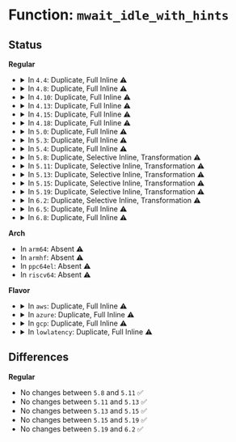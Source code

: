 # Function: <code>mwait_idle_with_hints</code>

## Status
<b>Regular</b>
<ul>
<li>
<details>
<summary>In <code>4.4</code>: Duplicate, Full Inline ⚠️</summary>

**Collision:** Static Duplication

**Inline:** Full

**Transformation:** False

**Instances:**

```
In arch/x86/kernel/acpi/cstate.c (ffffffff810500cf)
Location: arch/x86/include/asm/mwait.h:98
Inline: True
Inline callers:
  - arch/x86/kernel/acpi/cstate.c:acpi_processor_ffh_cstate_enter
```
```
In drivers/idle/intel_idle.c (ffffffff8147942c)
Location: arch/x86/include/asm/mwait.h:98
Inline: True
Inline callers:
  - drivers/idle/intel_idle.c:intel_idle
  - drivers/idle/intel_idle.c:intel_idle_freeze
```
</details>
</li>
<li>
<details>
<summary>In <code>4.8</code>: Duplicate, Full Inline ⚠️</summary>

**Collision:** Static Duplication

**Inline:** Full

**Transformation:** False

**Instances:**

```
In arch/x86/kernel/acpi/cstate.c (ffffffff8105023f)
Location: arch/x86/include/asm/mwait.h:98
Inline: True
Inline callers:
  - arch/x86/kernel/acpi/cstate.c:acpi_processor_ffh_cstate_enter
```
```
In drivers/idle/intel_idle.c (ffffffff814c78e9)
Location: arch/x86/include/asm/mwait.h:98
Inline: True
Inline callers:
  - drivers/idle/intel_idle.c:intel_idle_freeze
  - drivers/idle/intel_idle.c:intel_idle
```
</details>
</li>
<li>
<details>
<summary>In <code>4.10</code>: Duplicate, Full Inline ⚠️</summary>

**Collision:** Static Duplication

**Inline:** Full

**Transformation:** False

**Instances:**

```
In arch/x86/kernel/acpi/cstate.c (ffffffff818d3cde)
Location: arch/x86/include/asm/mwait.h:98
Inline: True
Inline callers:
  - arch/x86/kernel/acpi/cstate.c:acpi_processor_ffh_cstate_enter
```
```
In drivers/idle/intel_idle.c (ffffffff814e9819)
Location: arch/x86/include/asm/mwait.h:98
Inline: True
Inline callers:
  - drivers/idle/intel_idle.c:intel_idle_freeze
  - drivers/idle/intel_idle.c:intel_idle
```
</details>
</li>
<li>
<details>
<summary>In <code>4.13</code>: Duplicate, Full Inline ⚠️</summary>

**Collision:** Static Duplication

**Inline:** Full

**Transformation:** False

**Instances:**

```
In arch/x86/kernel/acpi/cstate.c (ffffffff8190ae3e)
Location: arch/x86/include/asm/mwait.h:99
Inline: True
Inline callers:
  - arch/x86/kernel/acpi/cstate.c:acpi_processor_ffh_cstate_enter
```
```
In drivers/idle/intel_idle.c (ffffffff814f5439)
Location: arch/x86/include/asm/mwait.h:99
Inline: True
Inline callers:
  - drivers/idle/intel_idle.c:intel_idle_freeze
  - drivers/idle/intel_idle.c:intel_idle
```
</details>
</li>
<li>
<details>
<summary>In <code>4.15</code>: Duplicate, Full Inline ⚠️</summary>

**Collision:** Static Duplication

**Inline:** Full

**Transformation:** False

**Instances:**

```
In arch/x86/kernel/acpi/cstate.c (ffffffff819951ae)
Location: arch/x86/include/asm/mwait.h:100
Inline: True
Inline callers:
  - arch/x86/kernel/acpi/cstate.c:acpi_processor_ffh_cstate_enter
```
```
In drivers/idle/intel_idle.c (ffffffff81535cb9)
Location: arch/x86/include/asm/mwait.h:100
Inline: True
Inline callers:
  - drivers/idle/intel_idle.c:intel_idle_s2idle
  - drivers/idle/intel_idle.c:intel_idle
```
</details>
</li>
<li>
<details>
<summary>In <code>4.18</code>: Duplicate, Full Inline ⚠️</summary>

**Collision:** Static Duplication

**Inline:** Full

**Transformation:** False

**Instances:**

```
In arch/x86/kernel/acpi/cstate.c (ffffffff819f170e)
Location: arch/x86/include/asm/mwait.h:100
Inline: True
Inline callers:
  - arch/x86/kernel/acpi/cstate.c:acpi_processor_ffh_cstate_enter
```
```
In drivers/idle/intel_idle.c (ffffffff8156b858)
Location: arch/x86/include/asm/mwait.h:100
Inline: True
Inline callers:
  - drivers/idle/intel_idle.c:intel_idle_s2idle
  - drivers/idle/intel_idle.c:intel_idle
```
</details>
</li>
<li>
<details>
<summary>In <code>5.0</code>: Duplicate, Full Inline ⚠️</summary>

**Collision:** Static Duplication

**Inline:** Full

**Transformation:** False

**Instances:**

```
In arch/x86/kernel/acpi/cstate.c (ffffffff81a2cbae)
Location: arch/x86/include/asm/mwait.h:100
Inline: True
Inline callers:
  - arch/x86/kernel/acpi/cstate.c:acpi_processor_ffh_cstate_enter
```
```
In drivers/idle/intel_idle.c (ffffffff815833d8)
Location: arch/x86/include/asm/mwait.h:100
Inline: True
Inline callers:
  - drivers/idle/intel_idle.c:intel_idle_s2idle
  - drivers/idle/intel_idle.c:intel_idle
```
</details>
</li>
<li>
<details>
<summary>In <code>5.3</code>: Duplicate, Full Inline ⚠️</summary>

**Collision:** Static Duplication

**Inline:** Full

**Transformation:** False

**Instances:**

```
In arch/x86/kernel/acpi/cstate.c (ffffffff81a9cd0e)
Location: arch/x86/include/asm/mwait.h:107
Inline: True
Inline callers:
  - arch/x86/kernel/acpi/cstate.c:acpi_processor_ffh_cstate_enter
```
```
In drivers/idle/intel_idle.c (ffffffff815b3b19)
Location: arch/x86/include/asm/mwait.h:107
Inline: True
Inline callers:
  - drivers/idle/intel_idle.c:intel_idle_s2idle
  - drivers/idle/intel_idle.c:intel_idle
```
</details>
</li>
<li>
<details>
<summary>In <code>5.4</code>: Duplicate, Full Inline ⚠️</summary>

**Collision:** Static Duplication

**Inline:** Full

**Transformation:** False

**Instances:**

```
In arch/x86/kernel/acpi/cstate.c (ffffffff81ad455e)
Location: arch/x86/include/asm/mwait.h:107
Inline: True
Inline callers:
  - arch/x86/kernel/acpi/cstate.c:acpi_processor_ffh_cstate_enter
```
```
In drivers/idle/intel_idle.c (ffffffff815d4d59)
Location: arch/x86/include/asm/mwait.h:107
Inline: True
Inline callers:
  - drivers/idle/intel_idle.c:intel_idle_s2idle
  - drivers/idle/intel_idle.c:intel_idle
```
</details>
</li>
<li>
<details>
<summary>In <code>5.8</code>: Duplicate, Selective Inline, Transformation ⚠️</summary>

```c
void mwait_idle_with_hints(long unsigned int eax, long unsigned int ecx);
```

**Collision:** Static Duplication

**Inline:** Selective

**Transformation:** True

**Instances:**

```
In arch/x86/kernel/acpi/cstate.c (ffffffff81068a80)
Location: arch/x86/include/asm/mwait.h:109
Inline: False
Direct callers:
  - arch/x86/kernel/acpi/cstate.c:acpi_processor_ffh_cstate_enter
```
```
In drivers/idle/intel_idle.c (ffffffff8167e8a0)
Location: arch/x86/include/asm/mwait.h:109
Inline: True
Direct callers:
  - drivers/idle/intel_idle.c:intel_idle_s2idle
  - drivers/idle/intel_idle.c:intel_idle
```
**Symbols:**

```
ffffffff81068a80-ffffffff81068b0a: mwait_idle_with_hints (STB_LOCAL)
ffffffff8167e8a0-ffffffff8167e92c: mwait_idle_with_hints.constprop.0 (STB_LOCAL)
```
</details>
</li>
<li>
<details>
<summary>In <code>5.11</code>: Duplicate, Selective Inline, Transformation ⚠️</summary>

```c
void mwait_idle_with_hints(long unsigned int eax, long unsigned int ecx);
```

**Collision:** Static Duplication

**Inline:** Selective

**Transformation:** True

**Instances:**

```
In arch/x86/kernel/acpi/cstate.c (ffffffff8106a720)
Location: arch/x86/include/asm/mwait.h:107
Inline: False
Direct callers:
  - arch/x86/kernel/acpi/cstate.c:acpi_processor_ffh_cstate_enter
```
```
In drivers/idle/intel_idle.c (ffffffff8169d5a0)
Location: arch/x86/include/asm/mwait.h:107
Inline: True
Direct callers:
  - drivers/idle/intel_idle.c:intel_idle_s2idle
  - drivers/idle/intel_idle.c:intel_idle
```
**Symbols:**

```
ffffffff8106a720-ffffffff8106a7aa: mwait_idle_with_hints (STB_LOCAL)
ffffffff8169d5a0-ffffffff8169d62c: mwait_idle_with_hints.constprop.0 (STB_LOCAL)
```
</details>
</li>
<li>
<details>
<summary>In <code>5.13</code>: Duplicate, Selective Inline, Transformation ⚠️</summary>

```c
void mwait_idle_with_hints(long unsigned int eax, long unsigned int ecx);
```

**Collision:** Static Duplication

**Inline:** Selective

**Transformation:** True

**Instances:**

```
In arch/x86/kernel/acpi/cstate.c (ffffffff8106b1e0)
Location: arch/x86/include/asm/mwait.h:107
Inline: False
Direct callers:
  - arch/x86/kernel/acpi/cstate.c:acpi_processor_ffh_cstate_enter
```
```
In drivers/idle/intel_idle.c (ffffffff81680320)
Location: arch/x86/include/asm/mwait.h:107
Inline: True
Direct callers:
  - drivers/idle/intel_idle.c:intel_idle_s2idle
  - drivers/idle/intel_idle.c:intel_idle
```
**Symbols:**

```
ffffffff8106b1e0-ffffffff8106b272: mwait_idle_with_hints (STB_LOCAL)
ffffffff81680320-ffffffff816803b4: mwait_idle_with_hints.constprop.0 (STB_LOCAL)
```
</details>
</li>
<li>
<details>
<summary>In <code>5.15</code>: Duplicate, Selective Inline, Transformation ⚠️</summary>

```c
void mwait_idle_with_hints(long unsigned int eax, long unsigned int ecx);
```

**Collision:** Static Duplication

**Inline:** Selective

**Transformation:** True

**Instances:**

```
In arch/x86/kernel/acpi/cstate.c (ffffffff81075d00)
Location: arch/x86/include/asm/mwait.h:107
Inline: False
Direct callers:
  - arch/x86/kernel/acpi/cstate.c:acpi_processor_ffh_cstate_enter
```
```
In drivers/idle/intel_idle.c (ffffffff816f5090)
Location: arch/x86/include/asm/mwait.h:107
Inline: True
Direct callers:
  - drivers/idle/intel_idle.c:intel_idle_s2idle
  - drivers/idle/intel_idle.c:intel_idle
```
**Symbols:**

```
ffffffff81075d00-ffffffff81075d8c: mwait_idle_with_hints (STB_LOCAL)
ffffffff816f5090-ffffffff816f5121: mwait_idle_with_hints.constprop.0 (STB_LOCAL)
```
</details>
</li>
<li>
<details>
<summary>In <code>5.19</code>: Duplicate, Selective Inline, Transformation ⚠️</summary>

```c
void mwait_idle_with_hints(long unsigned int eax, long unsigned int ecx);
```

**Collision:** Static Duplication

**Inline:** Selective

**Transformation:** True

**Instances:**

```
In arch/x86/kernel/acpi/cstate.c (ffffffff81084750)
Location: arch/x86/include/asm/mwait.h:107
Inline: False
Direct callers:
  - arch/x86/kernel/acpi/cstate.c:acpi_processor_ffh_cstate_enter
```
```
In drivers/idle/intel_idle.c (ffffffff818219c0)
Location: arch/x86/include/asm/mwait.h:107
Inline: True
Direct callers:
  - drivers/idle/intel_idle.c:intel_idle_s2idle
  - drivers/idle/intel_idle.c:intel_idle_ibrs
  - drivers/idle/intel_idle.c:intel_idle_ibrs
  - drivers/idle/intel_idle.c:intel_idle_irq
  - drivers/idle/intel_idle.c:intel_idle
```
**Symbols:**

```
ffffffff81084750-ffffffff810847e6: mwait_idle_with_hints (STB_LOCAL)
ffffffff818219c0-ffffffff81821a56: mwait_idle_with_hints.constprop.0 (STB_LOCAL)
```
</details>
</li>
<li>
<details>
<summary>In <code>6.2</code>: Duplicate, Selective Inline, Transformation ⚠️</summary>

```c
void mwait_idle_with_hints(long unsigned int eax, long unsigned int ecx);
```

**Collision:** Static Duplication

**Inline:** Selective

**Transformation:** True

**Instances:**

```
In arch/x86/kernel/acpi/cstate.c (ffffffff810979e0)
Location: arch/x86/include/asm/mwait.h:108
Inline: False
Direct callers:
  - arch/x86/kernel/acpi/cstate.c:acpi_processor_ffh_cstate_enter
```
```
In drivers/idle/intel_idle.c (ffffffff819526b0)
Location: arch/x86/include/asm/mwait.h:108
Inline: True
Direct callers:
  - drivers/idle/intel_idle.c:intel_idle_s2idle
  - drivers/idle/intel_idle.c:intel_idle_s2idle
  - drivers/idle/intel_idle.c:intel_idle_xstate
  - drivers/idle/intel_idle.c:intel_idle_ibrs
  - drivers/idle/intel_idle.c:intel_idle_ibrs
  - drivers/idle/intel_idle.c:intel_idle_irq
  - drivers/idle/intel_idle.c:intel_idle
```
**Symbols:**

```
ffffffff810979e0-ffffffff81097a75: mwait_idle_with_hints (STB_LOCAL)
ffffffff819526b0-ffffffff81952745: mwait_idle_with_hints.constprop.0 (STB_LOCAL)
```
</details>
</li>
<li>
<details>
<summary>In <code>6.5</code>: Duplicate, Full Inline ⚠️</summary>

**Collision:** Static Duplication

**Inline:** Full

**Transformation:** False

**Instances:**

```
In arch/x86/kernel/acpi/cstate.c (ffffffff821430c3)
Location: arch/x86/include/asm/mwait.h:108
Inline: True
Inline callers:
  - arch/x86/kernel/acpi/cstate.c:acpi_processor_ffh_cstate_enter
```
```
In drivers/idle/intel_idle.c (ffffffff821435f8)
Location: arch/x86/include/asm/mwait.h:108
Inline: True
Inline callers:
  - drivers/idle/intel_idle.c:intel_idle_s2idle
  - drivers/idle/intel_idle.c:intel_idle_xstate
  - drivers/idle/intel_idle.c:intel_idle_ibrs
  - drivers/idle/intel_idle.c:intel_idle_irq
  - drivers/idle/intel_idle.c:intel_idle
```
</details>
</li>
<li>
<details>
<summary>In <code>6.8</code>: Duplicate, Full Inline ⚠️</summary>

**Collision:** Static Duplication

**Inline:** Full

**Transformation:** False

**Instances:**

```
In arch/x86/kernel/acpi/cstate.c (ffffffff822257a8)
Location: arch/x86/include/asm/mwait.h:117
Inline: True
Inline callers:
  - arch/x86/kernel/acpi/cstate.c:acpi_processor_ffh_cstate_enter
```
```
In drivers/idle/intel_idle.c (ffffffff82225d08)
Location: arch/x86/include/asm/mwait.h:117
Inline: True
Inline callers:
  - drivers/idle/intel_idle.c:intel_idle_s2idle
  - drivers/idle/intel_idle.c:intel_idle_xstate
  - drivers/idle/intel_idle.c:intel_idle_ibrs
  - drivers/idle/intel_idle.c:intel_idle_irq
  - drivers/idle/intel_idle.c:intel_idle
```
</details>
</li>
</ul>
<b>Arch</b>
<ul>
<li>
In <code>arm64</code>: Absent ⚠️
</li>
<li>
In <code>armhf</code>: Absent ⚠️
</li>
<li>
In <code>ppc64el</code>: Absent ⚠️
</li>
<li>
In <code>riscv64</code>: Absent ⚠️
</li>
</ul>
<b>Flavor</b>
<ul>
<li>
<details>
<summary>In <code>aws</code>: Duplicate, Full Inline ⚠️</summary>

**Collision:** Static Duplication

**Inline:** Full

**Transformation:** False

**Instances:**

```
In arch/x86/kernel/acpi/cstate.c (ffffffff81a733ce)
Location: arch/x86/include/asm/mwait.h:107
Inline: True
Inline callers:
  - arch/x86/kernel/acpi/cstate.c:acpi_processor_ffh_cstate_enter
```
```
In drivers/idle/intel_idle.c (ffffffff815c8aa9)
Location: arch/x86/include/asm/mwait.h:107
Inline: True
Inline callers:
  - drivers/idle/intel_idle.c:intel_idle_s2idle
  - drivers/idle/intel_idle.c:intel_idle
```
</details>
</li>
<li>
<details>
<summary>In <code>azure</code>: Duplicate, Full Inline ⚠️</summary>

**Collision:** Static Duplication

**Inline:** Full

**Transformation:** False

**Instances:**

```
In arch/x86/kernel/acpi/cstate.c (ffffffff81a2f77e)
Location: arch/x86/include/asm/mwait.h:107
Inline: True
Inline callers:
  - arch/x86/kernel/acpi/cstate.c:acpi_processor_ffh_cstate_enter
```
```
In drivers/idle/intel_idle.c (ffffffff815b1b19)
Location: arch/x86/include/asm/mwait.h:107
Inline: True
Inline callers:
  - drivers/idle/intel_idle.c:intel_idle_s2idle
  - drivers/idle/intel_idle.c:intel_idle
```
</details>
</li>
<li>
<details>
<summary>In <code>gcp</code>: Duplicate, Full Inline ⚠️</summary>

**Collision:** Static Duplication

**Inline:** Full

**Transformation:** False

**Instances:**

```
In arch/x86/kernel/acpi/cstate.c (ffffffff81adf7de)
Location: arch/x86/include/asm/mwait.h:107
Inline: True
Inline callers:
  - arch/x86/kernel/acpi/cstate.c:acpi_processor_ffh_cstate_enter
```
```
In drivers/idle/intel_idle.c (ffffffff815c9039)
Location: arch/x86/include/asm/mwait.h:107
Inline: True
Inline callers:
  - drivers/idle/intel_idle.c:intel_idle_s2idle
  - drivers/idle/intel_idle.c:intel_idle
```
</details>
</li>
<li>
<details>
<summary>In <code>lowlatency</code>: Duplicate, Full Inline ⚠️</summary>

**Collision:** Static Duplication

**Inline:** Full

**Transformation:** False

**Instances:**

```
In arch/x86/kernel/acpi/cstate.c (ffffffff81aebfae)
Location: arch/x86/include/asm/mwait.h:107
Inline: True
Inline callers:
  - arch/x86/kernel/acpi/cstate.c:acpi_processor_ffh_cstate_enter
```
```
In drivers/idle/intel_idle.c (ffffffff815e2e99)
Location: arch/x86/include/asm/mwait.h:107
Inline: True
Inline callers:
  - drivers/idle/intel_idle.c:intel_idle_s2idle
  - drivers/idle/intel_idle.c:intel_idle
```
</details>
</li>
</ul>

## Differences
<b>Regular</b>
<ul>
<li>
No changes between <code>5.8</code> and <code>5.11</code> ✅
</li>
<li>
No changes between <code>5.11</code> and <code>5.13</code> ✅
</li>
<li>
No changes between <code>5.13</code> and <code>5.15</code> ✅
</li>
<li>
No changes between <code>5.15</code> and <code>5.19</code> ✅
</li>
<li>
No changes between <code>5.19</code> and <code>6.2</code> ✅
</li>
</ul>
